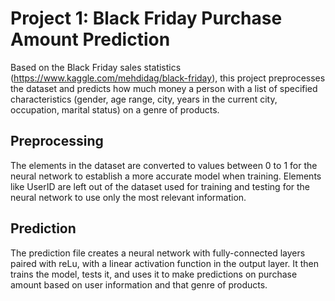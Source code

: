 # Project 1: Black Friday Purchase Amount Prediction

Based on the Black Friday sales statistics (https://www.kaggle.com/mehdidag/black-friday),
this project preprocesses the dataset and predicts how much money a person with a list of
specified characteristics (gender, age range, city, years in the current city, occupation, marital
status) on a genre of products.

## Preprocessing
The elements in the dataset are converted to values between 0 to 1 for the neural network to
establish a more accurate model when training. Elements like UserID are left out of the
dataset used for training and testing for the neural network to use only the most relevant
information.

## Prediction
The prediction file creates a neural network with fully-connected layers paired with reLu,
with a linear activation function in the output layer. It then trains the model, tests it,
and uses it to make predictions on purchase amount based on user information and that genre
of products. 